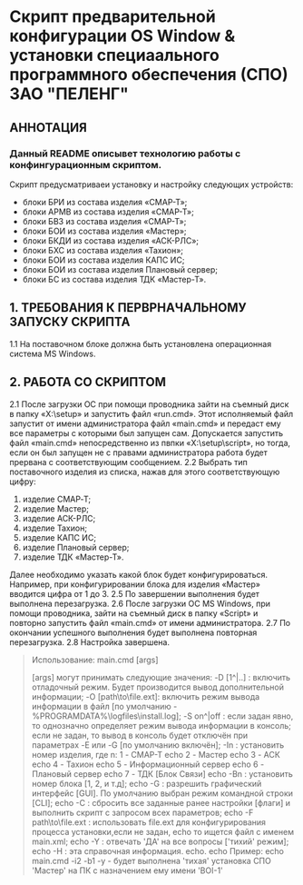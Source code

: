 # Скрипт предварительной конфигурации OS Window & установки специаального программного обеспечения (СПО) ЗАО "ПЕЛЕНГ"
## АННОТАЦИЯ
### Данный README описывет технологию работы с конфингурационным скриптом.
Скрипт предусматриваеи установку и настройку следующих устройств: 
+ блоки БРИ из состава изделия «СМАР-Т»;
+ блоки АРМВ из состава изделия «СМАР-Т»;
+ блоки БВЗ из состава изделия «СМАР-Т»;
+ блоки БОИ из состава изделия «Мастер»;
+ блоки БКДИ из состава изделия «АСК-РЛС»;
+ блоки БХС из состава изделия «Тахион»;
+ блоки БОИ из состава изделия КАПС ИС;
+ блоки БОИ из состава изделия Плановый сервер;
+ блоки БС из состава изделия ТДК «Мастер-Т».

## 1. ТРЕБОВАНИЯ К ПЕРВРНАЧАЛЬНОМУ ЗАПУСКУ СКРИПТА
1.1 На поставочном блоке должна быть установлена операционная система MS Windows.

## 2. РАБОТА СО СКРИПТОМ
2.1 После загрузки ОС при помощи проводника зайти на съемный диск в папку «X:\setup» и запустить файл «run.cmd». Этот исполняемый файл запустит от имени администратора файл «main.cmd» и передаст ему все параметры с которыми был запущен сам. Допускается запустить файл «main.cmd» непосредственно из пвпки  «X:\setup\script», но тогда, если он был запущен не с правами администратора работа будет прервана с соответствующим сообщением.
2.2 Выбрать тип поставочного изделия из списка, нажав для этого соответствующую цифру:
  1. изделие СМАР‑Т;
  1. изделие Мастер;
  1. изделие АСК-РЛС;
  1. изделие Тахион;
  1. изделие КАПС ИС;
  1. изделие Плановый сервер;
  1. изделие ТДК «Мастер-Т».

Далее необходимо указать какой блок будет конфигурироваться. Например, при конфигурировании блока для изделия «Мастер» вводится цифра от 1 до 3.
2.5 По завершении выполнения будет выполнена перезагрузка.
2.6 После загрузки ОС MS Windows, при помощи проводника, зайти на съемный диск в папку «Script» и повторно запустить файл «main.cmd» от имени администратора.
2.7 По окончании успешного выполнения будет выполнена повторная  перезагрузка.
2.8 Настройка завершена.

> Использование: main.cmd [args]
>
> [args] могут принимать следующие значения:
> -D [1^|..] : включить отладочный режим. Будет производится вывод дополнительной информации;
> -O [path\to\file.ext]: включить режим вывода информации в файл [по умолчанию - %PROGRAMDATA%\logfiles\install.log];
> -S on^|off  : если задан явно, то однозначно определяет режим вывода информации в консоль;
>               если не задан, то вывод в консоль будет отключён при параметрах -E или -G [по умолчанию включён];
> -In : установить номер изделия, где n:
>           1 - СМАР-Т
	echo           2 - Мастер
	echo           3 - АСК
	echo           4 - Тахион
	echo           5 - Информационный сервер
	echo           6 - Плановый сервер
	echo           7 - ТДК [Блок Связи]
	echo -Bn : установить номер блока [1, 2, и т.д];
	echo -G  : разрешить графический интерфейс [GUI]. По умолчанию выбран режим командной строки [CLI];
	echo -C  : сбросить все заданные ранее настройки [флаги] и выполнить скрипт с запросом всех параметров;
	echo -F path\to\file.ext : использовать file.ext для конфигурирования процесса установки,если не задан,
	echo					   то ищется файл с именем main.xml;
	echo -Y  : отвечать 'ДА' на все вопросы ['тихий' режим];
	echo -H  : эта справочная информация.
	echo.
	echo Пример:
	echo	main.cmd -i2 -b1 -y - будет выполнена 'тихая' установка СПО 'Мастер' на ПК с назначением ему имени 'BOI-1'
